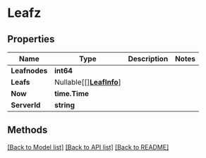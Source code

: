 # Leafz

## Properties

Name | Type | Description | Notes
------------ | ------------- | ------------- | -------------
**Leafnodes** | **int64** |  | 
**Leafs** | Nullable[[][**LeafInfo**](LeafInfo.md)] |  | 
**Now** | **time.Time** |  | 
**ServerId** | **string** |  | 

## Methods


[[Back to Model list]](../README.md#documentation-for-models) [[Back to API list]](../README.md#documentation-for-api-endpoints) [[Back to README]](../README.md)


